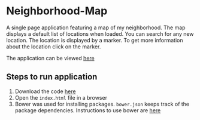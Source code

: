 # Neighborhood-Map
A single page application featuring a map of my neighborhood. The map displays a default list of locations when loaded. You can search for any new location. The location is displayed by a marker. To get more information about the location click on the marker.

The application can be viewed [here](http://jyothisridhar.github.io/Neighborhood-Map/)

## Steps to run application
1. Download the code [here](https://github.com/jyothisridhar/Neighborhood-Map.git)
2. Open the `index.html` file in a browser
3. Bower was used for installing packages. `bower.json` keeps track of the package dependencies. Instructions to use bower are [here](http://bower.io/)
